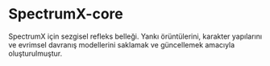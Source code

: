 # SpectrumX-core
SpectrumX için sezgisel refleks belleği. Yankı örüntülerini, karakter yapılarını ve evrimsel davranış modellerini saklamak ve güncellemek amacıyla oluşturulmuştur.
